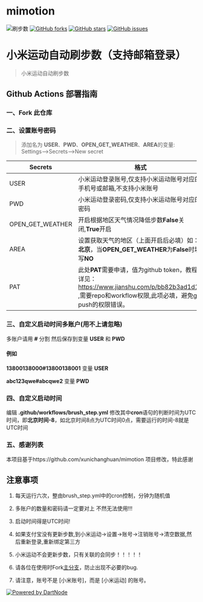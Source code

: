 # mimotion
![ 刷步数](https://github.com/huangshihai/mimotion/actions/workflows/brush_step.yml/badge.svg)
[![GitHub forks](https://img.shields.io/github/forks/huangshihai/mimotion?style=flat-square)](https://github.com/huangsh/mimotion/network)
[![GitHub stars](https://img.shields.io/github/stars/huangshihai/mimotion?style=flat-square)](https://github.com/huangshihai/mimotion/stargazers)
[![GitHub issues](https://img.shields.io/github/issues/huangshihai/mimotion?style=flat-square)](https://github.com/huangshihai/mimotion/issues)

# 小米运动自动刷步数（支持邮箱登录）
 
> 小米运动自动刷步数

## Github Actions 部署指南

### 一、Fork 此仓库

### 二、设置账号密码
> 添加名为  **USER**、**PWD**、**OPEN_GET_WEATHER**、**AREA**的变量: Settings-->Secrets-->New secret  

| Secrets | 格式                                                                                                                |
| -------- |-------------------------------------------------------------------------------------------------------------------|
| USER | 小米运动登录账号,仅支持小米运动账号对应的手机号或邮箱,不支持小米账号                                                                               |
| PWD | 小米运动登录密码,仅支持小米运动账号对应的密码                                                                                           |
| OPEN_GET_WEATHER | 开启根据地区天气情况降低步数**False**关闭,**True**开启                                                                              |
| AREA | 设置获取天气的地区（上面开启后必填）如：**北京**，当**OPEN_GET_WEATHER**为**False**时填写**NO**                                               |
| PAT | 此处**PAT**需要申请，值为github token，教程详见：https://www.jianshu.com/p/bb82b3ad1d11 ,需要repo和workflow权限,此项必填，避免git push的权限错误。 |

### 三、自定义启动时间多账户(用不上请忽略)

多账户请用 **#** 分割 然后保存到变量 **USER** 和 **PWD**

#### 例如

**13800138000#13800138001** 变量 **USER**

**abc123qwe#abcqwe2** 变量 **PWD**

### 四、自定义启动时间

编辑 **.github/workflows/brush_step.yml**
修改其中**cron**语句的判断时间为UTC时间，即**北京时间-8**，如北京时间8点为UTC时间0点，需要运行的时间-8就是UTC时间

### 五、感谢列表
本项目基于https://github.com/xunichanghuan/mimotion 项目修改，特此感谢

## 注意事项

1. 每天运行六次，整由brush_step.yml中的cron控制，分钟为随机值

2. 多账户的数量和密码请一定要对上 不然无法使用!!!

3. 启动时间得是UTC时间!

4. 如果支付宝没有更新步数,到小米运动->设置->账号->注销账号->清空数据,然后重新登录,重新绑定第三方

5. 小米运动不会更新步数，只有关联的会同步！！！！！

6. 请各位在使用时Fork[主分支](https://github.com/huangshihai/mimotion/)，防止出现不必要的bug.

7. 请注意，账号不是 [小米账号]，而是 [小米运动] 的账号。

[![Powered by DartNode](https://dartnode.com/branding/DN-Open-Source-sm.png)](https://dartnode.com "Powered by DartNode - Free VPS for Open Source")
